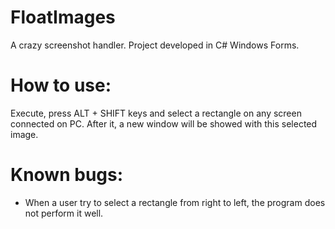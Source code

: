 # FloatImages
A crazy screenshot handler. Project developed in C# Windows Forms.

# How to use:

Execute, press ALT + SHIFT keys and select a rectangle on any screen connected on PC. After it, a new window will be showed with this selected image.

# Known bugs:
- When a user try to select a rectangle from right to left, the program does not perform it well.



